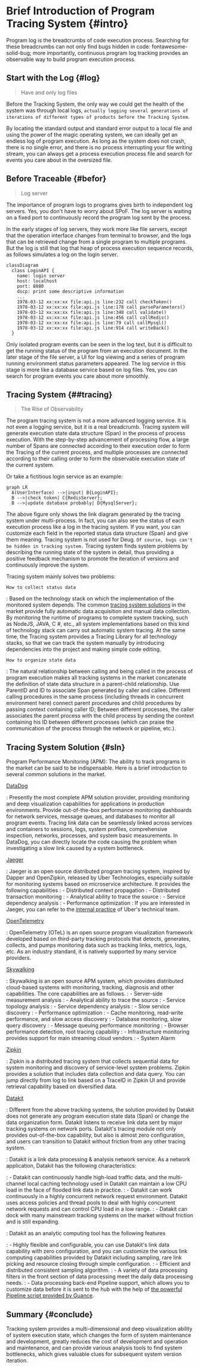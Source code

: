 # Brief Introduction of Program Tracing System {#intro}

Program log is the breadcrumbs of code execution process. Searching for these breadcrumbs can not only find bugs hidden in code: fontawesome-solid-bug; more importantly, continuous program log tracking provides an observable way to build program execution process.

## Start with the Log {#log}

> Have and only log files

Before the Tracking System, the only way we could get the health of the system was through local logs, `actually logging several generations of iterations of different types of products before the Tracking System`.

By locating the standard output and standard error output to a local file and using the power of the magic operating system, we can ideally get an endless log of program execution. As long as the system does not crash, there is no single error, and there is no process interrupting your file writing stream, you can always get a process execution process file and search for events you care about in the oversized file.

## Before Traceable {#befor}

> Log server

The importance of program logs to programs gives birth to independent log servers. Yes, you don't have to worry about SPoF. The log server is waiting on a fixed port to continuously record the program log sent by the process.

In the early stages of log servers, they work more like file servers, except that the operation interface changes from terminal to browser, and the logs that can be retrieved change from a single program to multiple programs. But the log is still that log that heap of process execution sequence records, as follows simulates a log on the login server.

``` mermaid
classDiagram
  class LoginAPI {
    name: login server
    host: localhost
    port: 8080
    dscp: print some descriptive information
    ...
    1978-03-12 xx:xx:xx file:api.js line:232 call checkToken()
    1978-03-12 xx:xx:xx file:api.js line:178 call parseParameters()
    1978-03-12 xx:xx:xx file:api.js line:348 call validate()
    1978-03-12 xx:xx:xx file:api.js line:456 call callRedis()
    1978-03-12 xx:xx:xx file:api.js line:79 call callMysql()
    1978-03-12 xx:xx:xx file:api.js line:914 call writeBack()
  }
```

Only isolated program events can be seen in the log text, but it is difficult to get the running status of the program from an execution document. In the later stage of the file server, a UI for log viewing and a series of program running environment status parameters appeared. The log service in this stage is more like a database service based on log files. Yes, you can search for program events you care about more smoothly.

## Tracing System {##tracing}

> The Rise of Observability

The program tracing system is not a more advanced logging service. It is not even a logging service, but it is a real breadcrumb. Tracing system will generate execution state data structure (Span) in the process of process execution. With the step-by-step advancement of processing flow, a large number of Spans are connected according to their execution order to form the Tracing of the current process, and multiple processes are connected according to their calling order to form the observable execution state of the current system.

Or take a fictitious login service as an example:

```mermaid
graph LR
  A(UserInterface) -->|input| B{LoginAPI};
  B -->|check token| C{RedisServer};
  B -->|update database probably| D{MysqlServer};
```

The above figure only shows the link diagram generated by the tracing system under multi-process. In fact, you can also see the status of each execution process like a log in the tracing system. If you want, you can customize each field in the reported status data structure (Span) and give them meaning. Tracing system is not used for Deug. `Of course, bugs can't be hidden in tracking system.` Tracing system finds system problems by describing the running state of the system in detail, thus providing a positive feedback mechanism to promote the iteration of versions and continuously improve the system.

Tracing system mainly solves two problems:

`How to collect status data`

: Based on the technology stack on which the implementation of the monitored system depends. The common [tracing system solutions](#循迹系统解决方案) in the market provide fully automatic data acquisition and manual data collection. By monitoring the runtime of programs to complete system tracking, such as NodeJS, JAVA, C #, etc., all system implementations based on this kind of technology stack can carry out automatic system tracing. At the same time, the Tracing system provides a Tracing Library for all technology stacks, so that we can track the system manually by introducing dependencies into the project and making simple code editing.

`How to organize state data`

: The natural relationship between calling and being called in the process of program execution makes all tracking systems in the market concatenate the definition of state data structure in a parent-child relationship. Use ParentID and ID to associate Span generated by caller and callee. Different calling procedures in the same process (including threads in concurrent environment here) connect parent procedures and child procedures by passing context containing caller ID; Between different processes, the caller associates the parent process with the child process by sending the context containing his ID between different processes (which can praise the communication of the process through the network or pipeline, etc.).

## Tracing System Solution {#sln}

Program Performance Monitoring (APM): The ability to track programs in the market can be said to be indispensable. Here is a brief introduction to several common solutions in the market.

[DataDog](https://docs.datadoghq.com/tracing/)

: Presently the most complete APM solution provider, providing monitoring and deep visualization capabilities for applications in production environments. Provide out-of-the-box performance monitoring dashboards for network services, message queues, and databases to monitor all program events. Tracing link data can be seamlessly linked across services and containers to sessions, logs, system profiles, comprehensive inspection, networks, processes, and system basic measurements. In DataDog, you can directly locate the code causing the problem when investigating a slow link caused by a system bottleneck.

[Jaeger](https://www.jaegertracing.io/docs/)

: Jaeger is an open source distributed program tracing system, inspired by Dapper and OpenZipkin, released by Uber Technologies, especially suitable for monitoring systems based on microservice architecture. It provides the following capabilities
:  - Distributed context propagation
:  - Distributed transaction monitoring
:  - Analytical ability to trace the source
:  - Service dependency analysis
:  - Performance optimization
: If you are interested in Jaeger, you can refer to the [internal practice](https://www.uber.com/blog/distributed-tracing/) of Uber's technical team.

[OpenTelemetry](https://opentelemetry.io/docs/)

: OpenTelemetry (OTeL) is an open source program visualization framework developed based on third-party tracking protocols that detects, generates, collects, and pumps monitoring data such as tracking links, metrics, logs, etc. As an industry standard, it is natively supported by many service providers.

[Skywalking](https://skywalking.apache.org/docs/)

: Skywalking is an open source APM system, which provides distributed cloud-based systems with monitoring, tracking, diagnosis and other capabilities. The core capabilities are as follows.
: - Server-side measurement analysis
: - Analytical ability to trace the source
: - Service topology analysis
: - Service dependency analysis
: - Slow service discovery
: - Performance optimization
: - Cache monitoring, read-write performance, and slow access discovery
: - Database monitoring, slow query discovery
: - Message queuing performance monitoring
: - Browser performance detection, root tracing capability
: - Infrastructure monitoring provides support for main streaming cloud vendors
: - System Alarm

[Zipkin](https://zipkin.io/pages/quickstart.html)

: Zipkin is a distributed tracing system that collects sequential data for system monitoring and discovery of service-level system problems. Zipkin provides a solution that includes data collection and data query. You can jump directly from log to link based on a TraceID in Zipkin UI and provide retrieval capability based on diversified data.

[Datakit](https://docs.guance.com/datakit/datakit-tracing/)

: Different from the above tracking systems, the solution provided by Datakit does not generate any program execution state data (Span) or change the data organization form. Datakit listens to receive link data sent by major tracking systems on network ports. Datakit's tracing module not only provides out-of-the-box capability, but also is almost zero configuration, and users can transition to Datakit without friction from any other tracing system.

: Datakit is a link data processing & analysis network service. As a network application, Datakit has the following characteristics:

: - Datakit can continuously handle high-load traffic data, and the multi-channel local caching technology used in Datakit can maintain a low CPU load in the face of flooded link data in practice.
: - Datakit can work continuously in a highly concurrent network request environment. Datakit uses access policies and thread pools to deal with highly concurrent network requests and can control CPU load in a low range.
: - Datakit can dock with many mainstream tracking systems on the market without friction and is still expanding.

: Datakit as an analytic computing tool has the following features

: - Highly flexible and configurable, you can use Datakit's link data capability with zero configuration, and you can customize the various link computing capabilities provided by Datakit including sampling, rare link picking and resource closing through simple configuration.
: - Efficient and distributed consistent sampling algorithm.
: - A variety of data processing filters in the front section of data processing meet the daily data processing needs.
: - Data processing back-end Pipeline support, which allows you to customize data before it is sent to the hub with the help of [the powerful Pipeline script provided by Guance](https://docs.guance.com/logs/pipelines/text-processing/).

## Summary {#conclude}

Tracking system provides a multi-dimensional and deep visualization ability of system execution state, which changes the form of system maintenance and development, greatly reduces the cost of development and operation and maintenance, and can provide various analysis tools to find system bottlenecks, which gives valuable clues for subsequent system version iteration.
